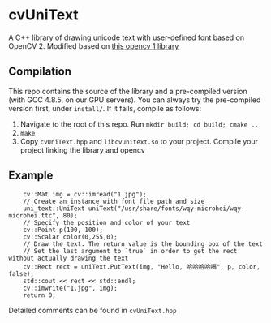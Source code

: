 # cvUniText

A C++ library of drawing unicode text with user-defined font based on OpenCV 2.
Modified based on [this opencv 1 library](https://github.com/buaabyl/cvPutUniText)

## Compilation

This repo contains the source of the library and a pre-compiled version (with GCC 4.8.5, on our GPU servers). You can always try the pre-compiled version first, under `install/`. If it fails, compile as follows:

1. Navigate to the root of this repo. Run `mkdir build; cd build; cmake ..`
2. `make`
3. Copy `cvUniText.hpp` and `libcvunitext.so` to your project. Compile your project linking the library and opencv

## Example
```
    cv::Mat img = cv::imread("1.jpg");
    // Create an instance with font file path and size
    uni_text::UniText uniText("/usr/share/fonts/wqy-microhei/wqy-microhei.ttc", 80);
    // Specify the position and color of your text
    cv::Point p(100, 100);
    cv::Scalar color(0,255,0);
    // Draw the text. The return value is the bounding box of the text
    // Set the last argument to `true` in order to get the rect without actually drawing the text
    cv::Rect rect = uniText.PutText(img, "Hello, 哈哈哈哈嗝", p, color, false);
    std::cout << rect << std::endl;
    cv::imwrite("1.jpg", img);
    return 0;
```

Detailed comments can be found in `cvUniText.hpp`
